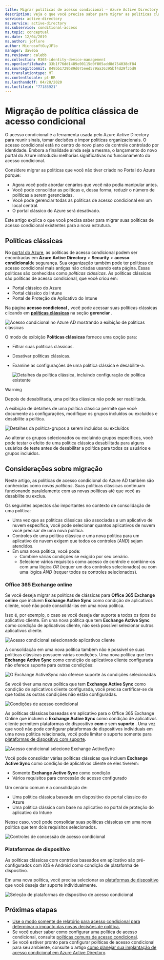 ```yaml
---
title: Migrar políticas de acesso condicional – Azure Active Directory
description: Veja o que você precisa saber para migrar as políticas clássicas no portal do Azure.
services: active-directory
ms.service: active-directory
ms.subservice: conditional-access
ms.topic: conceptual
ms.date: 12/04/2019
ms.author: joflore
author: MicrosoftGuyJFlo
manager: daveba
ms.reviewer: calebb
ms.collection: M365-identity-device-management
ms.openlocfilehash: 33b1f76dd1489e00115d0f805add8d754038df84
ms.sourcegitcommit: 849bb1729b89d075eed579aa36395bf4d29f3bd9
ms.translationtype: MT
ms.contentlocale: pt-BR
ms.lasthandoff: 04/28/2020
ms.locfileid: "77185921"
---
```

# <a name="conditional-access-classic-policy-migration"></a>Migração de política clássica de acesso condicional

O acesso condicional é a ferramenta usada pelo Azure Active Directory para reunir sinais, tomar decisões e impor políticas organizacionais. O acesso condicional está no centro do novo plano de controle controlado por identidade. Embora a finalidade ainda seja a mesma, o lançamento do novo portal do Azure introduziu melhorias significativas no funcionamento do acesso condicional.

Considere migrar as políticas que você não tiver criado no Portal do Azure porque:

- Agora você pode abordar cenários que você não podia manipular antes.
- Você pode consolidar as políticas e, dessa forma, reduzir o número de políticas a serem gerenciadas.
- Você pode gerenciar todas as políticas de acesso condicional em um local central.
- O portal clássico do Azure será desativado.

Este artigo explica o que você precisa saber para migrar suas políticas de acesso condicional existentes para a nova estrutura.

## <a name="classic-policies"></a>Políticas clássicas

No [portal do Azure](https://portal.azure.com), as políticas de acesso condicional podem ser encontradas em **Azure Active Directory** > **Security** > **acesso condicional**de segurança. Sua organização também pode ter políticas de acesso condicional mais antigas não criadas usando esta página. Essas políticas são conhecidas como *políticas clássicas*. As políticas clássicas são políticas de acesso condicional, que você criou em:

- Portal clássico do Azure
- Portal clássico do Intune
- Portal de Proteção de Aplicativo do Intune

Na página **acesso condicional** , você pode acessar suas políticas clássicas clicando em [**políticas clássicas**](https://portal.azure.com/#blade/Microsoft_AAD_IAM/ConditionalAccessBlade/ClassicPolicies) na seção **gerenciar** . 

![Acesso condicional no Azure AD mostrando a exibição de políticas clássicas](./media/policy-migration/71.png)

O modo de exibição **Políticas clássicas** fornece uma opção para:

- Filtrar suas políticas clássicas.
- Desativar políticas clássicas.
- Examine as configurações de uma política clássica e desabilite-a.

   ![Detalhes da política clássica, incluindo configuração de política existente](./media/policy-migration/74.png)

> [!WARNING]
> Depois de desabilitada, uma política clássica não pode ser reabilitada.

A exibição de detalhes de uma política clássica permite que você documente as configurações, modifique os grupos incluídos ou excluídos e desabilite a política.

![Detalhes da política-grupos a serem incluídos ou excluídos](./media/policy-migration/75.png)

Ao alterar os grupos selecionados ou excluindo grupos específicos, você pode testar o efeito de uma política clássica desabilitada para alguns usuários de teste antes de desabilitar a política para todos os usuários e grupos incluídos.
 
## <a name="migration-considerations"></a>Considerações sobre migração

Neste artigo, as políticas de acesso condicional do Azure AD também são conhecidas como *novas políticas*.
Suas políticas clássicas continuam funcionando paralelamente com as novas políticas até que você as desabilite ou exclua. 

Os seguintes aspectos são importantes no contexto de consolidação de uma política:

- Uma vez que as políticas clássicas são associadas a um aplicativo de nuvem específica, você pode selecionar quantos aplicativos de nuvem você precisar de uma nova política.
- Controles de uma política clássica e uma nova política para um aplicativo de nuvem exigem que todos os controles (*AND*) sejam atendidos. 
- Em uma nova política, você pode:
   - Combine várias condições se exigido por seu cenário. 
   - Selecione vários requisitos como acesso de controle e combine-os com uma lógica *OR* (requer um dos controles selecionados) ou com uma lógica *AND* (requer todos os controles selecionados).

### <a name="office-365-exchange-online"></a>Office 365 Exchange online

Se você deseja migrar as políticas de clássicas para **Office 365 Exchange online** que incluem **Exchange Active Sync** como condição de aplicativos cliente, você não pode consolidá-las em uma nova política. 

Isso é, por exemplo, o caso se você deseja dar suporte a todos os tipos de aplicativo cliente. Em uma nova política que tem **Exchange Active Sync** como condição de aplicativos cliente, não será possível selecionar outros aplicativos cliente.

![Acesso condicional selecionando aplicativos cliente](./media/policy-migration/64.png)

A consolidação em uma nova política também não é possível se suas políticas clássicas possuem várias condições. Uma nova política que tem **Exchange Active Sync** como condição de aplicativos cliente configurada não oferece suporte para outras condições:   

![O Exchange ActiveSync não oferece suporte às condições selecionadas](./media/policy-migration/08.png)

Se você tiver uma nova política que tem **Exchange Active Sync** como condição de aplicativos cliente configurada, você precisa certificar-se de que todas as outras condições não estão configuradas. 

![Condições de acesso condicional](./media/policy-migration/16.png)
 
As políticas clássicas baseadas em aplicativo para o Office 365 Exchange Online que incluem o **Exchange Active Sync** como condição de aplicativos cliente permitem plataformas de dispositivo **com** e sem **suporte** . Uma vez que você não pode configurar plataformas de dispositivos individuais em uma nova política relacionada, você pode limitar o suporte somente para [plataformas de dispositivo com suporte](concept-conditional-access-conditions.md#device-platforms). 

![Acesso condicional selecione Exchange ActiveSync](./media/policy-migration/65.png)

Você pode consolidar várias políticas clássicas que incluem **Exchange Active Sync** como condição de aplicativos cliente se eles tiverem:

- Somente **Exchange Active Sync** como condição 
- Vários requisitos para concessão de acesso configurado

Um cenário comum é a consolidação de:

- Uma política clássica baseada em dispositivo do portal clássico do Azure 
- Uma política clássica com base no aplicativo no portal de proteção do aplicativo do Intune 
 
Nesse caso, você pode consolidar suas políticas clássicas em uma nova política que tem dois requisitos selecionados.

![Controles de concessão de acesso condicional](./media/policy-migration/62.png)

### <a name="device-platforms"></a>Plataformas de dispositivo

As políticas clássicas com controles baseados em aplicativo são pré-configurados com iOS e Android como condição de plataforma de dispositivo. 

Em uma nova política, você precisa selecionar as [plataformas de dispositivo](concept-conditional-access-conditions.md#device-platforms) que você deseja dar suporte individualmente.

![Seleção de plataformas de dispositivo de acesso condicional](./media/policy-migration/41.png)

## <a name="next-steps"></a>Próximas etapas

- [Use o modo somente de relatório para acesso condicional para determinar o impacto das novas decisões de política.](concept-conditional-access-report-only.md)
- Se você quiser saber como configurar uma política de acesso condicional, consulte [políticas comuns de acesso condicional](concept-conditional-access-policy-common.md).
- Se você estiver pronto para configurar políticas de acesso condicional para seu ambiente, consulte o artigo [como planejar sua implantação de acesso condicional em Azure Active Directory](plan-conditional-access.md). 
